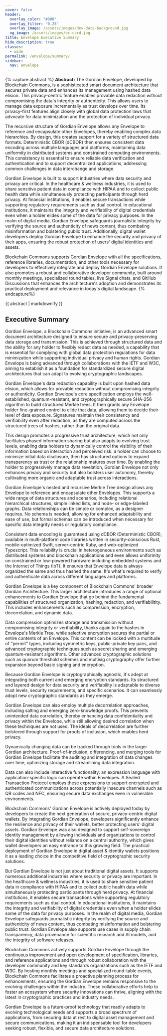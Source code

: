 ```yaml
---
cover: false
header:
  overlay_color: "#000"
  overlay_filter: "0.25"
  overlay_image: /assets/images/dev-data-background.jpg
  og_image: /assets/images/bc-card.jpg
title: Envelope Executive Summary
hide_description: true
classes:
  - wide
permalink: /envelope/summary/
sidebar:
  nav: envelope
---
```


{% capture abstract %}
**Abstract:** The Gordian Envelope, developed by Blockchain Commons, is a sophisticated smart document architecture that secures private data and enhances its management using hashed data elision. This privacy-centric feature enables provable data redaction without compromising the data's integrity or authenticity. This allows users to manage data exposure incrementally as trust develops over time. Its privacy-first features align closely with global data protection laws that advocate for data minimization and the protection of individual privacy.

The recursive structure of Gordian Envelope allows any Envelope to reference and encapsulate other Envelopes, thereby enabling complex data hierarchies. By design, this creates support for a variety of structured data formats. Deterministic CBOR (dCBOR) then ensures consistent data encoding across multiple languages and platforms, maintaining data uniformity in distributed systems and constrained computing environments. This consistency is essential to ensure reliable data verification and authentication and to support decentralized applications, addressing common challenges in data interchange and storage.

Gordian Envelope is built to support industries where data security and privacy are critical. In the healthcare & wellness industries, it is used to share sensitive patient data in compliance with HIPAA and to collect public health data while simultaneously protecting participants through herd privacy. At financial institutions, it enables secure transactions while supporting regulatory requirements such as dual control. In educational institutions, it maintains the integrity and verifiability of digital credentials even when a holder elides some of the data for privacy purposes. In the realm of digital media, Gordian Envelope safeguards journalistic integrity by verifying the source and authenticity of news content, thus combating misinformation and bolstering public trust. Additionally, digital wallet developers deploy Gordian Envelope to enhance the security and privacy of their apps, ensuring the robust protection of users' digital identities and assets.

Blockchain Commons supports Gordian Envelope with all the specifications, reference libraries, documentation, and other tools necessary for developers to effectively integrate and deploy Gordian Envelope solutions. It also promotes a robust and collaborative developer community, built around monthly meetings, specialized round tables, live Signal chats, and GitHub Discussions that enhances the architecture's adoption and demonstrates its practical deployment and relevance in today's digital landscape.
{% endcapture%}

<div class="notice--info">{{ abstract | markdownify }}</div>

## Executive Summary

Gordian Envelope, a Blockchain Commons initiative, is an advanced smart document architecture designed to ensure secure and privacy-preserving data storage and transmission. This is achieved through structured data and the ability for any holder to flexibly redact data as needed, a capability that is essential for complying with global data protection regulations for data minimization while supporting individual privacy and human rights. Gordian Envelope is being advanced through collaborations with the IETF and W3C, aiming to establish it as a foundation for standardized secure digital architectures that can adapt to evolving cryptographic landscapes.

Gordian Envelope's data redaction capability is built upon hashed data elision, which allows for provable redaction without compromising integrity or authenticity. Gordian Envelope's core specification employs the well-established, quantum-resistant, and cryptographically secure SHA-256 algorithm to build structured Merkle trees. It then grants any Envelope holder fine-grained control to elide that data, allowing them to decide their level of data exposure. Signatures maintain their consistency and verifiability even after redaction, as they are computed across the structured trees of hashes, rather than the original data.

This design promotes a progressive trust architecture, which not only facilitates phased information sharing but also adapts to evolving trust levels, enabling data holders to dynamically control the visibility of their information based on interaction and perceived risk: a holder can choose to minimize initial data disclosure, then has structured options to expand transparency as trust or the relationship matures over time. By enabling the holder to progressively manage data revelation, Gordian Envelope not only enhances privacy and security but also bolsters user autonomy, thereby cultivating more organic and adaptable trust across interactions.

Gordian Envelope's nested and recursive Merkle Tree design allows any Envelope to reference and encapsulate other Envelopes. This supports a wide range of data structures and scenarios, including relational hierarchical structures, simple linked lists, and node- or edge-labeled graphs. Data relationships can be simple or complex, as a designer requires. No schema is needed, allowing for enhanced adaptability and ease of use, but formal schemas can be introduced when necessary for specific data integrity needs or regulatory compliance.

Consistent data encoding is guaranteed using dCBOR (Deterministic CBOR), available in multi-platform code libraries written in security-conscious Rust, mobile-optimized Swift, server-centric Ruby, and web-optimized Typescript. This reliability is crucial in heterogeneous environments such as distributed systems and blockchain applications and even allows uniformity on constrained or low-powered hardware including embedded systems and the Internet of Things (IoT). It ensures that Envelope data is always organized the same and thus hashed the same. It's what's required to verify and authenticate data across different languages and platforms.

Gordian Envelope is a key component of Blockchain Commons' broader Gordian Architecture. This larger architecture introduces a range of optional enhancements to Gordian Envelope that go behind the fundamental capabilities of structured organization, hashing, redaction, and verifiabilitity. This includes enhancements such as compression, encryption, decorrelation, and dynamic data.

Data compression optimizes storage and transmission without compromising integrity or verifiability, thanks again to the hashes in Envelope's Merkle Tree, while selective encryption secures the partial or entire contents of an Envelope. This content can be locked with a multitude of "permit" types, including symmetric keys, public-private key pairs, and advanced cryptographic techniques such as secret sharing and emerging quantum-resistant algorithms. Other advanced cryptographic solutions such as quorum threshold schemes and multisig cryptography offer further expansion beyond basic signing and encryption.

Because Gordian Envelope is cryptographically agnostic, it's adept at integrating both current and emerging encryption standards. Its structured and layered design for data security and verifiability is adaptable to diverse trust levels, security requirements, and specific scenarios. It can seamlessly adopt new cryptographic standards as they emerge. 

Gordian Envelope can also employ multiple decorrelation approaches, including salting and emerging zero-knowledge proofs. This prevents unintended data correlation, thereby enhancing data confidentiality and privacy within the Envelope, while still allowing desired correlation when these techniques are not used. The ideals of decorrelation are further bolstered through support for proofs of inclusion, which enables herd privacy.

Dynamically changing data can be tracked through tools in the larger Gordian architecture. Proof-of-inclusion, differencing, and merging tools for Gordian Envelope facilitate the auditing and integration of data changes over time, optimizing storage and streamlining data integration.

Data can also include interactive functionality: an expression language with application-specific logic can operate within Envelopes. A Sealed Transaction Protocol employs these expressions to support encrypted and authenticated communications across potentially insecure channels such as QR codes and NFC, ensuring secure data exchanges even in vulnerable environments.

Blockchain Commons' Gordian Envelope is actively deployed today by developers to create the next generation of secure, privacy-centric digital wallets. By integrating Gordian Envelope, developers significantly enhance the resilience and privacy of their wallets, better protecting users' digital assets. Gordian Envelope was also designed to support self-sovereign identity management by allowing individuals and organizations to control their digital identities without reliance on a central authority, which gives wallet developers an easy entrance to this growing field. The practical deployment of Gordian Envelope in digital asset & identity wallets positions it as a leading choice in the competitive field of cryptographic security solutions.

But Gordian Envelope is not just about traditional digital assets. It supports numerous additional industries where security or privacy are important. In the healthcare & wellness industries, it is used to share sensitive patient data in compliance with HIPAA and to collect public health data while simultaneously protecting participants through herd privacy. At financial institutions, it enables secure transactions while supporting regulatory requirements such as dual control. In educational institutions, it maintains the integrity and verifiability of digital credentials even when a holder elides some of the data for privacy purposes. In the realm of digital media, Gordian Envelope safeguards journalistic integrity by verifying the source and authenticity of news content, thus combating misinformation and bolstering public trust. Gordian Envelope also supports use cases in supply chain transparency, data provenance for scientific research and AI models, and the integrity of software releases. 

Blockchain Commons actively supports Gordian Envelope through the continuous improvement and open development of specification, libraries, and reference applications and through robust collaboration with the developer community and key standards organizations such as the IETF and W3C. By hosting monthly meetings and specialized round-table events, Blockchain Commons facilitates a proactive planning process for enhancements, ensuring the Gordian Envelope remains responsive to the evolving challenges within the industry. These collaborative efforts help to foster an ecosystem where security innovations can thrive, aligning with the latest in cryptographic practices and industry needs.

Gordian Envelope is a future-proof technology that readily adapts to evolving technological needs and supports a broad spectrum of applications, from securing data at rest to digital asset management and secure communications, making it an indispensable tool for developers seeking robust, flexible, and secure data architecture solutions.
